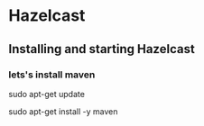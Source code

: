 # Hazelcast
## Installing and starting Hazelcast

### lets's install maven

sudo apt-get update

sudo apt-get install -y maven



